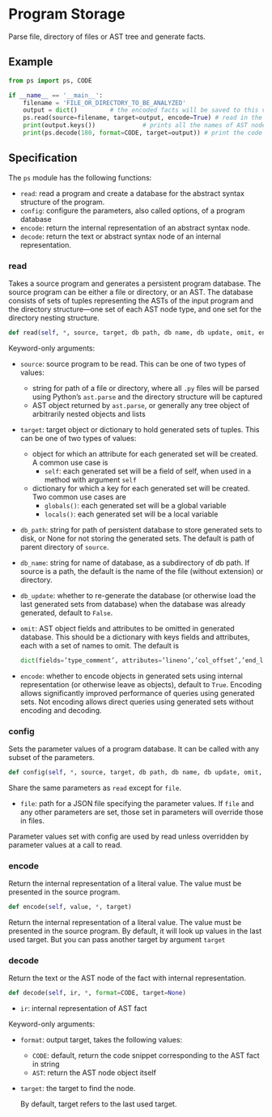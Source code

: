 # Program Storage

Parse file, directory of files or AST tree and generate facts.

## Example

```python
from ps import ps, CODE

if __name__ == '__main__':
    filename = 'FILE_OR_DIRECTORY_TO_BE_ANALYZED'
    output = dict()         # the encoded facts will be saved to this variable
    ps.read(source=filename, target=output, encode=True) # read in the file and encode the facts
    print(output.keys())             # prints all the names of AST nodes
    print(ps.decode(180, format=CODE, target=output)) # print the code snippet corresponding to the AST node with id 180
```

## Specification

The `ps` module has the following functions:

- `read`: read a program and create a database for the abstract syntax structure of the program.
- `config`: configure the parameters, also called options, of a program database
- `encode`: return the internal representation of an abstract syntax node.
- `decode`: return the text or abstract syntax node of an internal representation.

### read

Takes a source program and generates a persistent program database. The source program
can be either a file or directory, or an AST. The database consists of sets of tuples representing the ASTs of
the input program and the directory structure—one set of each AST node type, and one set for the directory
nesting structure.

```python
def read(self, *, source, target, db path, db name, db update, omit, encode)
```

Keyword-only arguments:

- `source`: source program to be read. This can be one of two types of values:
    - string for path of a file or directory, where all `.py` files will be parsed using Python’s `ast.parse` and the directory structure will be captured
    - AST object returned by `ast.parse`, or generally any tree object of arbitrarily nested objects and lists
- `target`: target object or dictionary to hold generated sets of tuples. This can be one of two types of values:
    - object for which an attribute for each generated set will be created. A common use case is
        - `self`: each generated set will be a field of self, when used in a method with argument `self`
    - dictionary for which a key for each generated set will be created. Two common use cases are
        - `globals()`: each generated set will be a global variable
        - `locals()`: each generated set will be a local variable

- `db_path`: string for path of persistent database to store generated sets to disk, or None for not storing the generated sets. The default is path of parent directory of `source`.
- `db_name`: string for name of database, as a subdirectory of db path. If source is a path, the default is the name of the file (without extension) or directory.
- `db_update`: whether to re-generate the database (or otherwise load the last generated sets from database) when the database was already generated, default to `False`.
- `omit`: AST object fields and attributes to be omitted in generated database. This should be a dictionary with keys fields and attributes, each with a set of names to omit. The default is

    ```python
    dict(fields=’type_comment’, attributes=’lineno’,’col_offset’,’end_lineno’,’end_col_offset’)
    ```

- `encode`: whether to encode objects in generated sets using internal representation (or otherwise leave as objects), default to `True`. Encoding allows significantly improved performance of queries using generated sets. Not encoding allows direct queries using generated sets without encoding and decoding.

### config

Sets the parameter values of a program database. It can be called with any subset of
the parameters.

```python
def config(self, *, source, target, db path, db name, db update, omit, encode, file)
```

Share the same parameters as `read` except for `file`.

- `file`: path for a JSON file specifying the parameter values. If `file` and any other parameters are set,
those set in parameters will override those in files.

Parameter values set with config are used by read unless overridden by parameter values at a call to read.

### encode

Return the internal representation of a literal value. The value must be presented in the source program.

```python
def encode(self, value, *, target)
```

Return the internal representation of a literal value. The value must be presented in the source program. By default, it will look up values in the last used target. But you can pass another target by argument `target`

### decode

Return the text or the AST node of the fact with internal representation.

```python
def decode(self, ir, *, format=CODE, target=None)
```

- `ir`: internal representation of AST fact

Keyword-only arguments:

- `format`: output target, takes the following values:
    - `CODE`: default, return the code snippet corresponding to the AST fact in string
    - `AST`: return the AST node object itself
- `target`: the target to find the node.

    By default, target refers to the last used target.
